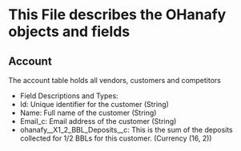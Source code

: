 # This File describes the OHanafy objects and fields

## Account
The account table holds all vendors, customers and competitors

* Field Descriptions and Types:
* Id: Unique identifier for the customer (String)
* Name: Full name of the customer (String)
* Email_c: Email address of the customer (String)
* ohanafy__X1_2_BBL_Deposits__c: This is the sum of the deposits collected for 1/2 BBLs for this customer. (Currency (16, 2))
